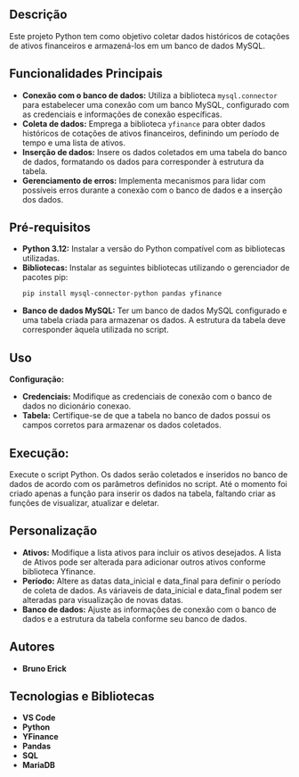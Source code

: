 ## Descrição
Este projeto Python tem como objetivo coletar dados históricos de cotações de ativos financeiros e armazená-los em um banco de dados MySQL.

## Funcionalidades Principais
* **Conexão com o banco de dados:** Utiliza a biblioteca `mysql.connector` para estabelecer uma conexão com um banco MySQL, configurado com as credenciais e informações de conexão específicas.
* **Coleta de dados:** Emprega a biblioteca `yfinance` para obter dados históricos de cotações de ativos financeiros, definindo um período de tempo e uma lista de ativos.
* **Inserção de dados:** Insere os dados coletados em uma tabela do banco de dados, formatando os dados para corresponder à estrutura da tabela.
* **Gerenciamento de erros:** Implementa mecanismos para lidar com possíveis erros durante a conexão com o banco de dados e a inserção dos dados.

## Pré-requisitos
* **Python 3.12:** Instalar a versão do Python compatível com as bibliotecas utilizadas.
* **Bibliotecas:** Instalar as seguintes bibliotecas utilizando o gerenciador de pacotes pip:
  ```bash
  pip install mysql-connector-python pandas yfinance
* **Banco de dados MySQL:** Ter um banco de dados MySQL configurado e uma tabela criada para armazenar os dados. A estrutura da tabela deve corresponder àquela utilizada no script.

## Uso
**Configuração:**
* **Credenciais:** Modifique as credenciais de conexão com o banco de dados no dicionário conexao.
* **Tabela:** Certifique-se de que a tabela no banco de dados possui os campos corretos para armazenar os dados coletados.

## Execução:
Execute o script Python.
Os dados serão coletados e inseridos no banco de dados de acordo com os parâmetros definidos no script. Até o momento foi criado apenas a função para inserir os dados na tabela, faltando criar as funções de visualizar, atualizar e deletar.

## Personalização
* **Ativos:** Modifique a lista ativos para incluir os ativos desejados. A lista de Ativos pode ser alterada para adicionar outros ativos conforme biblioteca Yfinance.
* **Período:** Altere as datas data_inicial e data_final para definir o período de coleta de dados. As váriaveis de data_inicial e data_final podem ser alteradas para visualização de novas datas.
* **Banco de dados:** Ajuste as informações de conexão com o banco de dados e a estrutura da tabela conforme seu banco de dados.

## Autores
* **Bruno Erick**

## Tecnologias e Bibliotecas
* **VS Code**
* **Python**
* **YFinance**
* **Pandas**
* **SQL**
* **MariaDB**
